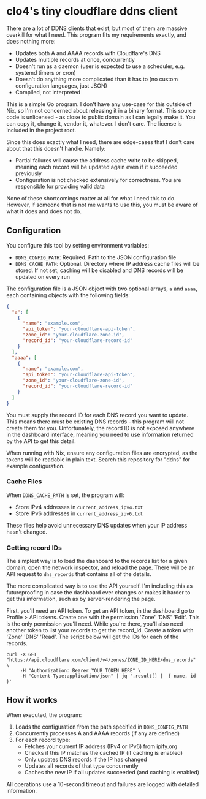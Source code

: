 # clo4's tiny cloudflare ddns client

There are a lot of DDNS clients that exist, but most of them are massive
overkill for what I need. This program fits my requirements exactly, and does
nothing more:

- Updates both A and AAAA records with Cloudflare's DNS
- Updates multiple records at once, concurrently
- Doesn't run as a daemon (user is expected to use a scheduler, e.g. systemd
  timers or cron)
- Doesn't do anything more complicated than it has to (no custom configuration
  languages, just JSON)
- Compiled, not interpreted

This is a simple Go program. I don't have any use-case for this outside of Nix,
so I'm not concerned about releasing it in a binary format. This source code is
unlicensed - as close to public domain as I can legally make it. You can copy
it, change it, vendor it, whatever. I don't care. The license is included in the
project root.

Since this does exactly what I need, there are edge-cases that I don't care
about that this doesn't handle. Namely:

- Partial failures will cause the address cache write to be skipped, meaning
  each record will be updated again even if it succeeded previously
- Configuration is not checked extensively for correctness. You are responsible
  for providing valid data

None of these shortcomings matter at all for what I need this to do. However, if
someone that is not me wants to use this, you must be aware of what it does and
does not do.

## Configuration

You configure this tool by setting environment variables:

- `DDNS_CONFIG_PATH`: Required. Path to the JSON configuration file
- `DDNS_CACHE_PATH`: Optional. Directory where IP address cache files will be
  stored. If not set, caching will be disabled and DNS records will be updated
  on every run

The configuration file is a JSON object with two optional arrays, `a` and
`aaaa`, each containing objects with the following fields:

```json
{
  "a": [
    {
      "name": "example.com",
      "api_token": "your-cloudflare-api-token",
      "zone_id": "your-cloudflare-zone-id",
      "record_id": "your-cloudflare-record-id"
    }
  ],
  "aaaa": [
    {
      "name": "example.com",
      "api_token": "your-cloudflare-api-token",
      "zone_id": "your-cloudflare-zone-id",
      "record_id": "your-cloudflare-record-id"
    }
  ]
}
```

You must supply the record ID for each DNS record you want to update. This means
there must be existing DNS records - this program will not create them for you.
Unfortunately, the record ID is not exposed anywhere in the dashboard interface,
meaning you need to use information returned by the API to get this detail.

When running with Nix, ensure any configuration files are encrypted, as the
tokens will be readable in plain text. Search this repository for "ddns" for
example configuration.

### Cache Files

When `DDNS_CACHE_PATH` is set, the program will:

- Store IPv4 addresses in `current_address_ipv4.txt`
- Store IPv6 addresses in `current_address_ipv6.txt`

These files help avoid unnecessary DNS updates when your IP address hasn't
changed.

### Getting record IDs

The simplest way is to load the dashboard to the records list for a given
domain, open the network inspector, and reload the page. There will be an API
request to `dns_records` that contains all of the details.

The more complicated way is to use the API yourself. I'm including this as
futureproofing in case the dashboard ever changes or makes it harder to get this
information, such as by server-rendering the page.

First, you'll need an API token. To get an API token, in the dashboard go to
Profile > API tokens. Create one with the permission 'Zone' 'DNS' 'Edit'. This
is the only permission you'll need. While you're there, you'll also need another
token to list your records to get the record_id. Create a token with 'Zone'
'DNS' 'Read'. The script below will get the IDs for each of the records.

```
curl -X GET "https://api.cloudflare.com/client/v4/zones/ZONE_ID_HERE/dns_records" \
     -H "Authorization: Bearer YOUR_TOKEN_HERE" \
     -H "Content-Type:application/json" | jq '.result[] |  { name, id }'
```

## How it works

When executed, the program:

1. Loads the configuration from the path specified in `DDNS_CONFIG_PATH`
2. Concurrently processes A and AAAA records (if any are defined)
3. For each record type:
   - Fetches your current IP address (IPv4 or IPv6) from ipify.org
   - Checks if this IP matches the cached IP (if caching is enabled)
   - Only updates DNS records if the IP has changed
   - Updates all records of that type concurrently
   - Caches the new IP if all updates succeeded (and caching is enabled)

All operations use a 10-second timeout and failures are logged with detailed
information.
